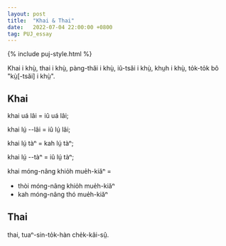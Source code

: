 ```yaml
---
layout: post
title:  "Khai & Thai"
date:   2022-07-04 22:00:00 +0800
tag: PUJ_essay
---
```


{% include puj-style.html %}

Khai i khṳ̀, thai i khṳ̀, pàng-thăi i khṳ̀, iû-tsăi i khṳ̀, khṳh i khṳ̀, to̍k-to̍k bô "kṳ̀[-tsăi] i khṳ̀".

## Khai

khai uá lâi = iû uá lâi;

khai lṳ́ &#x002D;&#x002D;lâi = iû lṳ́ lâi;

khai lṳ́ tàⁿ = kah lṳ́ tàⁿ;

khai lṳ́ &#x002D;&#x002D;tàⁿ = iû lṳ́ tàⁿ;

khai móng-nâng khio̍h mue̍h-kiăⁿ =
+ thòi móng-nâng khio̍h mue̍h-kiăⁿ
+ kah móng-nâng thó mue̍h-kiăⁿ


## Thai

thai, tuaⁿ-sin-to̍k-hàn che̍k-kâi-sṳ̂.

